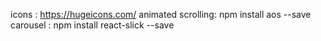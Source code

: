 icons : https://hugeicons.com/
animated scrolling: npm install aos --save
carousel : npm install react-slick --save

